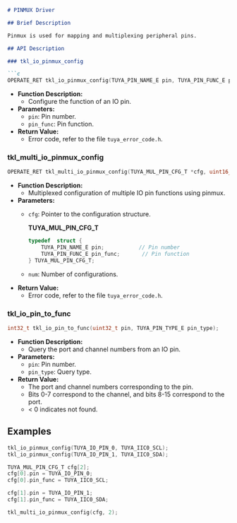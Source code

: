 ```markdown
# PINMUX Driver

## Brief Description

Pinmux is used for mapping and multiplexing peripheral pins.

## API Description

### tkl_io_pinmux_config

```c
OPERATE_RET tkl_io_pinmux_config(TUYA_PIN_NAME_E pin, TUYA_PIN_FUNC_E pin_func);
```

- **Function Description:**
  - Configure the function of an IO pin.
- **Parameters:**
  - `pin`: Pin number.
  - `pin_func`: Pin function.
- **Return Value:**
  - Error code, refer to the file `tuya_error_code.h`.

### tkl_multi_io_pinmux_config

```c
OPERATE_RET tkl_multi_io_pinmux_config(TUYA_MUL_PIN_CFG_T *cfg, uint16_t num);
```

- **Function Description:**
  - Multiplexed configuration of multiple IO pin functions using pinmux.
- **Parameters:**
  - `cfg`: Pointer to the configuration structure.

    **TUYA_MUL_PIN_CFG_T**

    ```c
    typedef  struct {
        TUYA_PIN_NAME_E pin;           // Pin number
        TUYA_PIN_FUNC_E pin_func;       // Pin function
    } TUYA_MUL_PIN_CFG_T;
    ```

  - `num`: Number of configurations.
- **Return Value:**
  - Error code, refer to the file `tuya_error_code.h`.

### tkl_io_pin_to_func

```c
int32_t tkl_io_pin_to_func(uint32_t pin, TUYA_PIN_TYPE_E pin_type);
```

- **Function Description:**
  - Query the port and channel numbers from an IO pin.
- **Parameters:**
  - `pin`: Pin number.
  - `pin_type`: Query type.
- **Return Value:**
  - The port and channel numbers corresponding to the pin.
  - Bits 0-7 correspond to the channel, and bits 8-15 correspond to the port.
  - < 0 indicates not found.

## Examples

```c
tkl_io_pinmux_config(TUYA_IO_PIN_0, TUYA_IIC0_SCL);
tkl_io_pinmux_config(TUYA_IO_PIN_1, TUYA_IIC0_SDA);
```

```c
TUYA_MUL_PIN_CFG_T cfg[2];
cfg[0].pin = TUYA_IO_PIN_0;
cfg[0].pin_func = TUYA_IIC0_SCL;

cfg[1].pin = TUYA_IO_PIN_1;
cfg[1].pin_func = TUYA_IIC0_SDA;

tkl_multi_io_pinmux_config(cfg, 2);
```
```